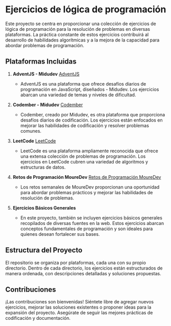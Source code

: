 # Ejercicios de lógica de programación

Este proyecto se centra en proporcionar una colección de ejercicios de lógica de programación para la resolución de problemas en diversas plataformas. La práctica constante de estos ejercicios contribuirá al desarrollo de habilidades algorítmicas y a la mejora de la capacidad para abordar problemas de programación.

## Plataformas Incluidas

1. **AdventJS - Midudev** [AdventJS](https://adventjs.dev/)
   - AdventJS es una plataforma que ofrece desafíos diarios de programación en JavaScript, diseñados - Midudev. Los ejercicios abarcan una variedad de temas y niveles de dificultad.

2. **Codember - Midudev** [Codember](https://codember.dev/)
   - Codember, creado por Midudev, es otra plataforma que proporciona desafíos diarios de codificación. Los ejercicios están enfocados en mejorar las habilidades de codificación y resolver problemas comunes.

3. **LeetCode** [LeetCode](https://leetcode.com/problemset/algorithms/)
   - LeetCode es una plataforma ampliamente reconocida que ofrece una extensa colección de problemas de programación. Los ejercicios en LeetCode cubren una variedad de algoritmos y estructuras de datos.

4. **Retos de Programación MoureDev** [Retos de Programación MoureDev](https://retosdeprogramacion.com/semanales2023)
   - Los retos semanales de MoureDev proporcionan una oportunidad para abordar problemas prácticos y mejorar las habilidades de resolución de problemas.

5. **Ejercicios Básicos Generales**
   - En este proyecto, también se incluyen ejercicios básicos generales recopilados de diversas fuentes en la web. Estos ejercicios abarcan conceptos fundamentales de programación y son ideales para quienes desean fortalecer sus bases.

## Estructura del Proyecto

El repositorio se organiza por plataformas, cada una con su propio directorio. Dentro de cada directorio, los ejercicios están estructurados de manera ordenada, con descripciones detalladas y soluciones propuestas.

## Contribuciones

¡Las contribuciones son bienvenidas! Siéntete libre de agregar nuevos ejercicios, mejorar las soluciones existentes o proponer ideas para la expansión del proyecto. Asegúrate de seguir las mejores prácticas de codificación y documentación.

